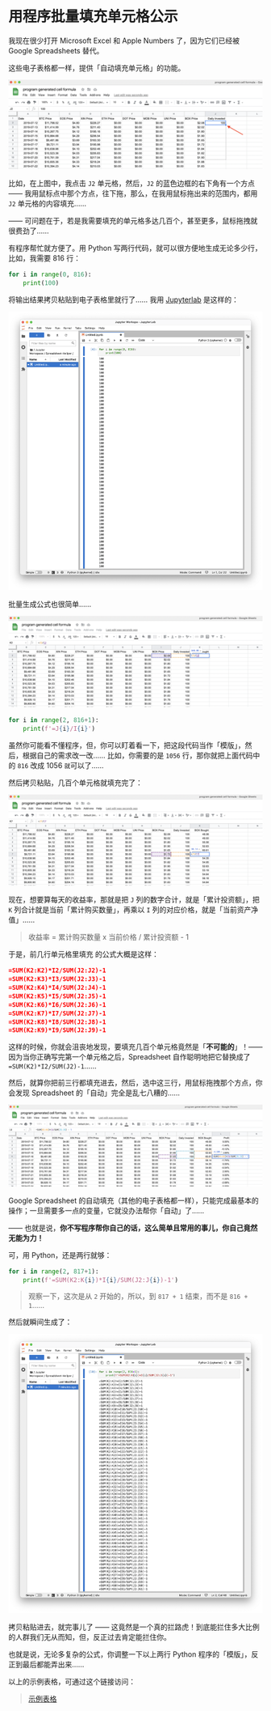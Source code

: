 # 用程序批量填充单元格公示

我现在很少打开 Microsoft Excel 和 Apple Numbers 了，因为它们已经被 Google Spreadsheets 替代。

这些电子表格都一样，提供「自动填充单元格」的功能。

![](images/google-speadsheets-auto-generate.png)

比如，在上图中，我点击 `J2` 单元格，然后，`J2` 的蓝色边框的右下角有一个方点 —— 我用鼠标点中那个方点，往下拖，那么，在我用鼠标拖出来的范围内，都用 `J2` 单元格的内容填充……

—— 可问题在于，若是我需要填充的单元格多达几百个，甚至更多，鼠标拖拽就很费劲了……

有程序帮忙就方便了。用 Python 写两行代码，就可以很方便地生成无论多少行，比如，我需要 816 行：

```python
for i in range(0, 816):
    print(100)
```

将输出结果拷贝粘贴到电子表格里就行了…… 我用 [Jupyterlab](jupyter.md) 是这样的：

![](images/jupyterlab-spreadsheet-helper.png)

批量生成公式也很简单……

![](images/google-speadsheets-auto-generate-2.png)

```python
for i in range(2, 816+1):
    print(f'=J{i}/I{i}')
```

虽然你可能看不懂程序，但，你可以盯着看一下，把这段代码当作「模版」，然后，根据自己的需求改一改…… 比如，你需要的是 `1056` 行，那你就把上面代码中的 `816` 改成 1056 `就`可以了……

然后拷贝粘贴，几百个单元格就填充完了：

![](images/google-speadsheets-auto-generate-3.png)

现在，想要算每天的收益率，那就是把 `J` 列的数字合计，就是「累计投资额」，把 `K` 列合计就是当前「累计购买数量」，再乘以 `I` 列的对应价格，就是「当前资产净值」…… 

> 收益率 = 累计购买数量 x 当前价格 /  累计投资额 - 1

于是，前几行单元格里填充 的公式大概是这样：

```json
=SUM(K2:K2)*I2/SUM(J2:J2)-1
=SUM(K2:K3)*I3/SUM(J2:J3)-1
=SUM(K2:K4)*I4/SUM(J2:J4)-1
=SUM(K2:K5)*I5/SUM(J2:J5)-1
=SUM(K2:K6)*I6/SUM(J2:J6)-1
=SUM(K2:K7)*I7/SUM(J2:J7)-1
=SUM(K2:K8)*I8/SUM(J2:J8)-1
=SUM(K2:K9)*I9/SUM(J2:J9)-1
```

这样的时候，你就会沮丧地发现，要填充几百个单元格竟然是「**不可能的**」！—— 因为当你正确写完第一个单元格之后，Spreadsheet 自作聪明地把它替换成了 `=SUM(K2)*I2/SUM(J2)-1`……

然后，就算你把前三行都填充进去，然后，选中这三行，用鼠标拖拽那个方点，你会发现 Spreadsheet 的「自动」完全是乱七八糟的……

![](images/google-speadsheets-auto-generate-4.png)

Google Spreadsheet 的自动填充（其他的电子表格都一样），只能完成最基本的操作；一旦需要多一点的变量，它就没办法帮你「自动」了……

—— 也就是说，**你不写程序帮你自己的话，这么简单且常用的事儿，你自己竟然无能为力！**

可，用 Python，还是两行就够：

```python
for i in range(2, 817+1):
    print(f'=SUM(K2:K{i})*I{i}/SUM(J2:J{i})-1')
```

> 观察一下，这次是从 `2` 开始的，所以，到 `817 + 1` 结束，而不是 `816 + 1`……

然后就瞬间生成了：

![](images/google-speadsheets-auto-generate-5.png)

拷贝粘贴进去，就完事儿了 —— 这竟然是一个真的拦路虎！到底能拦住多大比例的人群我们无从而知，但，反正过去肯定能拦住你。

也就是说，无论多复杂的公式，你调整一下以上两行 Python 程序的「模版」，反正到最后都能弄出来……

以上的示例表格，可通过这个链接访问：

> [示例表格](https://docs.google.com/spreadsheets/d/1bWtV-J5J4U177DHsa6BtqGdTAGcm7Iy6iOFupW3A3n0/edit?usp=sharing)

